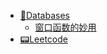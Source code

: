 <!-- docs/_sidebar.md -->
* [💾Databases](databases/)
    * [窗口函数的妙用](database/窗口函数)
* [📟Leetcode](leetcode/)